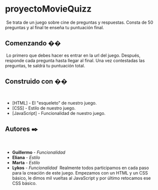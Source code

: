 # proyectoMovieQuizz
​
Se trata de un juego sobre cine de preguntas y respuestas. Consta de 50 preguntas y al final te enseña tu puntuación final.
​
## Comenzando ��
​
Lo primero que debes hacer es entrar en la url del juego. Después, responde cada pregunta hasta llegar al final. Una vez contestadas las preguntas, te saldrá tu puntuación total.
​
## Construido con ��️
​
* [HTML] - El "esqueleto" de nuestro juego.
* [CSS] - Estilo de nuestro juego.
* [JavaScript] - Funcionalidad de nuestro juego.
​
## Autores ✒️
​
* **Guillermo** - *Funcionalidad*
* **Eliana** - *Estilo* 
* **Marta** - *Estilo* 
* **Lykos** - *Funcionalidad*
​
Realmente todos participamos en cada paso para la creación de este juego. Empezamos con un HTML y un CSS básico, le dimos mil vueltas al JavaScript y por último retocamos ese CSS básico.
